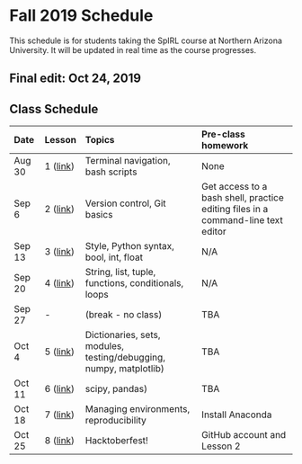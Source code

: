 # Fall 2019 Schedule

This schedule is for students taking the SpIRL course at Northern Arizona University. It will be updated in real time as the course progresses.

## Final edit: Oct 24, 2019

## Class Schedule

| Date   | Lesson  | Topics | Pre-class homework |
| :--- | :------ | :----- | :----------------- |
| Aug 30 | 1 ([link](./01_bash/00_why-bash)) | Terminal navigation, bash scripts | None |
| Sep 6 | 2 ([link](./02_git/00_why-git)) | Version control, Git basics | Get access to a bash shell, practice editing files in a command-line text editor |
| Sep 13 | 3 ([link](./03_python/00_why-python)) | Style, Python syntax, bool, int, float  | N/A |
| Sep 20 | 4 ([link](./03_python/03/03_str)) | String, list, tuple, functions, conditionals, loops | N/A |
| Sep 27 | - | (break - no class) | TBA |
| Oct 4 | 5 ([link](./03_python/07/00_data-structs)) | Dictionaries, sets, modules, testing/debugging, numpy, matplotlib)  | TBA |
| Oct 11 | 6 ([link](./04_sci-programming/04/00_scipy)) | scipy, pandas) | TBA |
| Oct 18 | 7 ([link](./05_anaconda/00_why-anaconda)) | Managing environments, reproducibility | Install Anaconda |
| Oct 25 | 8 ([link](./02_git/03/00_practice-git)) | Hacktoberfest! | GitHub account and Lesson 2 |
